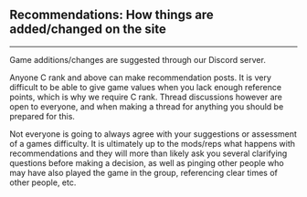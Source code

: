 ## Recommendations: How things are added/changed on the site
-----------------------------------------------------------------

Game additions/changes are suggested through our Discord server.

Anyone C rank and above can make recommendation posts. It is very difficult to be able to give game values when you lack enough reference points, which is why we require C rank. Thread discussions however are open to everyone, and when making a thread for anything you should be prepared for this. 

Not everyone is going to always agree with your suggestions or assessment of a games difficulty. It is ultimately up to the mods/reps what happens with recommendations and they will more than likely ask you several clarifying questions before making a decision, as well as pinging other people who may have also played the game in the group, referencing clear times of other people, etc. 